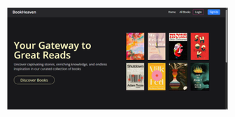 ![image alt](https://github.com/YashSikarwar28/BookHeavens-BookStore-Management-Frontend/blob/2325b01337fba6acf6c28b4c80aff7c8c9fdd07b/Screenshot%20(1).png)
